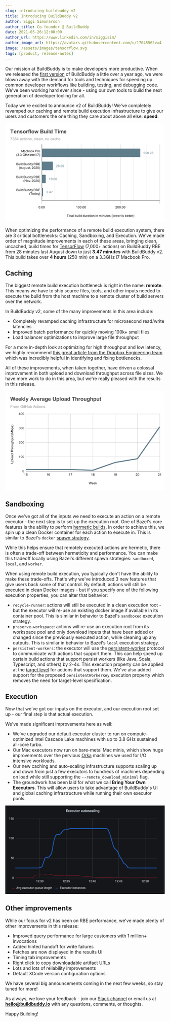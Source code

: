 ```yaml
---
slug: introducing-buildbuddy-v2
title: Introducing BuildBuddy v2
author: Siggi Simonarson
author_title: Co-founder @ BuildBuddy
date: 2021-05-26:12:00:00
author_url: https://www.linkedin.com/in/siggisim/
author_image_url: https://avatars.githubusercontent.com/u/1704556?v=4
image: /assets/images/tensorflow.svg
tags: [product, release-notes]
---
```


Our mission at BuildBuddy is to make developers more productive. When we released the [first version](https://blog.buildbuddy.io/blog/meet-buildbuddy) of BuildBuddy a little over a year ago, we were blown away with the demand for tools and techniques for speeding up common developer workflows like building, testing, and debugging code. We've been working hard ever since - using our own tools to build the next generation of developer tooling for all.

Today we're excited to announce v2 of BuildBuddy! We've completely revamped our caching and remote build execution infrastructure to give our users and customers the one thing they care about above all else: **speed**.

![](images/tensorflow.svg)

When optimizing the performance of a remote build execution system, there are 3 critical bottlenecks: Caching, Sandboxing, and Execution. We've made order of magnitude improvements in each of these areas, bringing clean, uncached, build times for [TensorFlow](https://github.com/tensorflow/tensorflow) (7,000+ actions) on BuildBuddy RBE from 28 minutes last August down to just **3.47 minutes** with BuildBuddy v2. This build takes over **4 hours** (250 min) on a 3.3GHz i7 Macbook Pro.



Caching
-------

The biggest remote build execution bottleneck is right in the name: **remote**. This means we have to ship source files, tools, and other inputs needed to execute the build from the host machine to a remote cluster of build servers over the network.

In BuildBuddy v2, some of the many improvements in this area include:
- Completely revamped caching infrastructure for microsecond read/write latencies
- Improved batch performance for quickly moving 100k+ small files
- Load balancer optimizations to improve large file throughput

For a more in-depth look at optimizing for high throughput and low latency, we highly recommend [this great article from the Dropbox Engineering team](https://dropbox.tech/infrastructure/optimizing-web-servers-for-high-throughput-and-low-latency) which was incredibly helpful in identifying and fixing bottlenecks.

All of these improvements, when taken together, have driven a colossal improvement in both upload and download throughput across file sizes. We have more work to do in this area, but we're really pleased with the results in this release. 

![](images/upload_throughput.svg)

Sandboxing
----------

Once we've got all of the inputs we need to execute an action on a remote executor - the next step is to set up the execution root. One of Bazel's core features is the ability to perform [hermetic builds](https://georgi.hristozov.net/2020/11/01/the-power-of-hermetic-builds). In order to achieve this, we spin up a clean Docker container for each action to execute in. This is similar to Bazel's `docker` [spawn strategy](https://docs.bazel.build/versions/master/remote-execution-sandbox.html).

While this helps ensure that remotely executed actions are hermetic, there is often a trade-off between hermeticity and performance. You can make this tradeoff locally using Bazel's different spawn strategies: `sandboxed`, `local`, and `worker`.

When using remote build execution, you typically don't have the ability to make these trade-offs. That's why we've introduced 3 new features that give users back some of that control. By default, actions will still be executed in clean Docker images - but if you specify one of the following execution properties, you can alter that behavior:
- `recycle-runner`: actions will still be executed in a clean execution root - but the executor will re-use an existing docker image if available in its container pool. This is similar in behavior to Bazel's `sandboxed` execution strategy.
- `preserve-workspace`: actions will re-use an execution root from its workspace pool and only download inputs that have been added or changed since the previously executed action, while cleaning up any outputs. This is similar in behavior to Bazel's `local` execution strategy.
- `persistent-workers`: the executor will use the [persistent-worker](https://docs.bazel.build/versions/master/persistent-workers.html) protocol to communicate with actions that support them. This can help speed up certain build actions that support persist workers (like Java, Scala, Typescript, and others) by 2-4x. This execution property can be applied at the [target level](https://docs.buildbuddy.io/docs/rbe-pools#target-level) for actions that support them. We've also added support for the proposed `persistentWorkerKey` execution property which removes the need for target-level specification.


Execution
---------

Now that we've got our inputs on the executor, and our execution root set up - our final step is that actual execution.

We've made significant improvements here as well:
- We've upgraded our default executor cluster to run on compute-optimized Intel Cascade Lake machines with up to 3.8 GHz sustained all-core turbo.
- Our Mac executors now run on bare-metal Mac minis, which show huge improvements over the pervious [Orka](https://www.macstadium.com/orka) machines we used for I/O intensive workloads.
- Our new caching and auto-scaling infrastructure supports scaling up and down from just a few executors to hundreds of machines depending on load while still supporting the `--remote_download_minimal` flag.
- The groundwork has been laid for what we call **Bring Your Own Executors**. This will allow users to take advantage of BuildBuddy's UI and global caching infrastructure while running their own executor pools.

![](images/autoscaling.png)


Other improvements
------------------

While our focus for v2 has been on RBE performance, we've made plenty of other improvements in this release:
- Improved query performance for large customers with 1 million+ invocations
- Added hinted handoff for write failures
- Fetches are now displayed in the results UI
- Timing tab improvements
- Right click to copy downloadable artifact URLs 
- Lots and lots of reliability improvements
- Default XCode version configuration options

We have several big announcements coming in the next few weeks, so stay tuned for more!

As always, we love your feedback - join our [Slack channel](https://slack.buildbuddy.io) or email us at **hello@buildbuddy.io** with any questions, comments, or thoughts.

Happy Building!